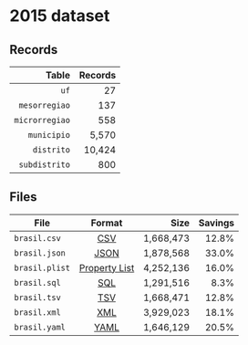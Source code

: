 # 2015 dataset

## Records

|          Table | Records |
| --------------:| -------:|
|           `uf` |      27 |
|  `mesorregiao` |     137 |
| `microrregiao` |     558 |
|    `municipio` |   5,570 |
|     `distrito` |  10,424 |
|  `subdistrito` |     800 |

## Files

| File           | Format                                                       |      Size | Savings |
| -------------- |:------------------------------------------------------------:| ---------:| -------:|
| `brasil.csv`   | [CSV](https://en.wikipedia.org/wiki/Comma-separated_values)  | 1,668,473 |   12.8% |
| `brasil.json`  | [JSON](https://en.wikipedia.org/wiki/JSON)                   | 1,878,568 |   33.0% |
| `brasil.plist` | [Property List](https://en.wikipedia.org/wiki/Property_list) | 4,252,136 |   16.0% |
| `brasil.sql`   | [SQL](https://en.wikipedia.org/wiki/SQL)                     | 1,291,516 |    8.3% |
| `brasil.tsv`   | [TSV](https://en.wikipedia.org/wiki/Tab-separated_values)    | 1,668,471 |   12.8% |
| `brasil.xml`   | [XML](https://en.wikipedia.org/wiki/XML)                     | 3,929,023 |   18.1% |
| `brasil.yaml`  | [YAML](https://en.wikipedia.org/wiki/YAML)                   | 1,646,129 |   20.5% |
